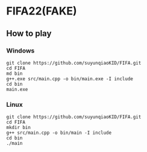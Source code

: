 # FIFA22(FAKE)
## How to play
### Windows
```
git clone https://github.com/suyunqiaoKID/FIFA.git
cd FIFA
md bin
g++.exe src/main.cpp -o bin/main.exe -I include
cd bin
main.exe
```

### Linux
```
git clone https://github.com/suyunqiaoKID/FIFA.git
cd FIFA
mkdir bin
g++ src/main.cpp -o bin/main -I include
cd bin
./main
```